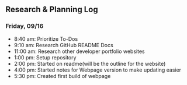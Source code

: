 ## Research & Planning Log
### Friday, 09/16
* 8:40 am: Prioritize To-Dos
* 9:10 am: Research GitHub README Docs
* 11:00 am: Research other developer portfolio websites
* 1:00 pm: Setup repository
* 2:00 pm: Started on readme(will be the outline for the website)
* 4:00 pm: Started notes for Webpage version to make updating easier
* 5:30 pm: Created first build of webpage
